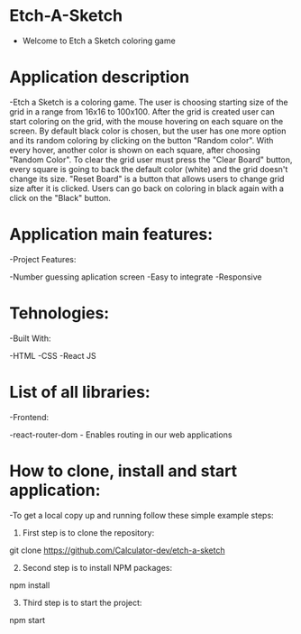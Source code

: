 # Etch-A-Sketch

- Welcome to Etch a Sketch coloring game

# Application description

-Etch a Sketch is a coloring game. The user is choosing starting size of the grid in a range from 16x16 to 100x100. After the grid is created user can start coloring on the grid, with the mouse hovering on each square on the screen. By default black color is chosen, but the user has one more option and its random coloring by clicking on the button "Random color". With every hover, another color is shown on each square, after choosing "Random Color". To clear the grid user must press the "Clear Board" button, every square is going to back the default color (white) and the grid doesn't change its size. "Reset Board" is a button that allows users to change grid size after it is clicked. Users can go back on coloring in black again with a click on the "Black" button.

# Application main features:

-Project Features:

-Number guessing aplication screen
-Easy to integrate
-Responsive

# Tehnologies:

-Built With:

-HTML
-CSS
-React JS

# List of all libraries:

-Frontend:

-react-router-dom - Enables routing in our web applications

# How to clone, install and start application:

-To get a local copy up and running follow these simple example steps:

1. First step is to clone the repository:

git clone https://github.com/Calculator-dev/etch-a-sketch

2. Second step is to install NPM packages:

npm install

3. Third step is to start the project:

npm start
